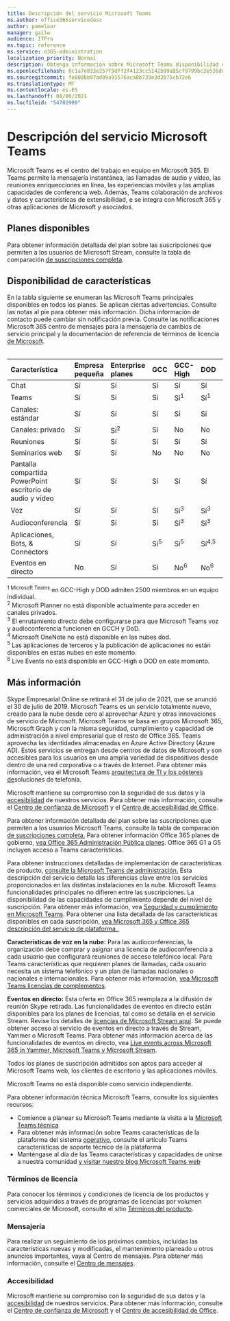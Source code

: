 ```yaml
---
title: Descripción del servicio Microsoft Teams
ms.author: office365servicedesc
author: pamelaar
manager: gailw
audience: ITPro
ms.topic: reference
ms.service: o365-administration
localization_priority: Normal
description: Obtenga información sobre Microsoft Teams disponibilidad de características y servicios en Microsoft 365 y Office 365 planes.
ms.openlocfilehash: 0c1a7e833e257f9dff2f4123cc5142b99a85cf9799bc2e526d8d6e4d9e90f8ed
ms.sourcegitcommit: fe808bb97ad09a91576aca8b733e3d2b75cb72e6
ms.translationtype: MT
ms.contentlocale: es-ES
ms.lasthandoff: 08/06/2021
ms.locfileid: "54702909"
---
```

# <a name="microsoft-teams-service-description"></a>Descripción del servicio Microsoft Teams

Microsoft Teams es el centro del trabajo en equipo en Microsoft 365. El Teams permite la mensajería instantánea, las llamadas de audio y vídeo, las reuniones enriquecciones en línea, las experiencias móviles y las amplias capacidades de conferencia web. Además, Teams colaboración de archivos y datos y características de extensibilidad, e se integra con Microsoft 365 y otras aplicaciones de Microsoft y asociados.

## <a name="available-plans"></a>Planes disponibles

Para obtener información detallada del plan sobre las suscripciones que permiten a los usuarios de Microsoft Stream, consulte la tabla de comparación [de suscripciones completa](https://go.microsoft.com/fwlink/?linkid=2139145).

## <a name="feature-availability"></a>Disponibilidad de características

En la tabla siguiente se enumeran las Microsoft Teams principales disponibles en todos los planes. Se aplican ciertas advertencias. Consulte las notas al pie para obtener más información. Dicha información de contacto puede cambiar sin notificación previa. Consulte las notificaciones Microsoft 365 centro de mensajes para la mensajería de cambios de servicio principal y la documentación de referencia de términos de licencia [de Microsoft](https://www.microsoft.com/licensing/product-licensing/products).<br><br>

| Característica | Empresa pequeña | Enterprise planes | GCC | GCC- High | DOD | Educación |
|:-----|:-----|:-----|:-----|:-----|:-----|:-----|
|Chat |Sí |Sí |Sí |Sí |Sí |Sí |
|Teams |Sí|Sí|Sí|Sí<sup>1</sup> |Sí<sup>1</sup> |Sí |
|Canales: estándar |Sí |Sí |Sí |Sí |Sí |Sí |
|Canales: privado |Sí |Sí<sup>2</sup> |Sí|No |No|Sí |
|Reuniones |Sí |Sí |Sí |Sí |Sí |Sí |
|Seminarios web |Sí |Sí |No |No |No |Sí |
|Pantalla compartida PowerPoint escritorio de audio y vídeo|Sí |Sí |Sí |Sí |Sí |Sí |
|Voz |Sí |Sí |Sí |Sí<sup>3</sup> |Sí<sup>3</sup> |Sí |
|Audioconferencia |Sí |Sí |Sí |Sí<sup>3</sup> |Sí<sup>3</sup> |Sí |
|Aplicaciones, Bots, & Connectors |Sí |Sí |Sí<sup>5</sup> |Sí<sup>5</sup> |Sí<sup>4,5</sup> |Sí |
|Eventos en directo |No |Sí |Sí |No<sup>6</sup> |No<sup>6</sup> |Sí |

<sup>1 Microsoft Teams</sup> en GCC-High y DOD admiten 2500 miembros en un equipo individual.<br/>
<sup>2</sup> Microsoft Planner no está disponible actualmente para acceder en canales privados.<br/>
<sup>3</sup> El enrutamiento directo debe configurarse para que Microsoft Teams voz y audioconferencia funcionen en GCCH y DoD.<br/>
<sup>4</sup> Microsoft OneNote no está disponible en las nubes dod.<br/>
<sup>5</sup> Las aplicaciones de terceros y la publicación de aplicaciones no están disponibles en estas nubes en este momento.<br/>
<sup>6</sup> Live Events no está disponible en GCC-High o DOD en este momento.<br/>

## <a name="learn-more"></a>Más información

Skype Empresarial Online se retirará el 31 de julio de [](https://techcommunity.microsoft.com/t5/Microsoft-Teams-Blog/Skype-for-Business-Online-to-Be-Retired-in-2021/ba-p/777833) 2021, que se anunció el 30 de julio de 2019. Microsoft Teams es un servicio totalmente nuevo, creado para la nube desde cero al aprovechar Azure y otras innovaciones de servicio de Microsoft. Microsoft Teams se basa en grupos Microsoft 365, Microsoft Graph y con la misma seguridad, cumplimiento y capacidad de administración a nivel empresarial que el resto de Office 365. Teams aprovecha las identidades almacenadas en Azure Active Directory (Azure AD). Estos servicios se entregan desde centros de datos de Microsoft y son accesibles para los usuarios en una amplia variedad de dispositivos desde dentro de una red corporativa o a través de Internet. Para obtener más información, vea el Microsoft Teams [arquitectura de TI y los pósteres de](/microsoftteams/teams-architecture-solutions-posters)soluciones de telefonía.

Microsoft mantiene su compromiso con la seguridad de sus datos y la [accesibilidad](https://www.microsoft.com/trust-center/compliance/accessibility) de nuestros servicios. Para obtener más información, consulte el [Centro de confianza de Microsoft](https://www.microsoft.com/trust-center) y el [Centro de accesibilidad de Office](https://support.office.com/article/Office-Accessibility-Center-Resources-for-people-with-disabilities-ecab0fcf-d143-4fe8-a2ff-6cd596bddc6d).

Para obtener información detallada del plan sobre las suscripciones que permiten a los usuarios Microsoft Teams, consulte la tabla de comparación [de suscripciones completa.](https://go.microsoft.com/fwlink/?linkid=2139145) Para obtener información Office 365 planes de gobierno, [vea Office 365 Administración Pública planes](https://www.microsoft.com/microsoft-365/government/compare-office-365-government-plans). Office 365 G1 a G5 incluyen acceso a Teams características.

Para obtener instrucciones detalladas de implementación de características de producto, [consulte la Microsoft Teams de administración.](/MicrosoftTeams) Esta descripción del servicio detalla las diferencias clave entre los servicios proporcionados en las distintas instalaciones en la nube. Microsoft Teams funcionalidades principales no difieren entre las suscripciones. La disponibilidad de las capacidades de cumplimiento depende del nivel de suscripción. Para obtener más información, vea [Seguridad y cumplimiento en Microsoft Teams](/microsoftteams/security-compliance-overview). Para obtener una lista detallada de las características disponibles en cada suscripción, [vea Microsoft 365 y Office 365 descripción del servicio de plataforma .](/office365/servicedescriptions/office-365-platform-service-description/office-365-platform-service-description)

**Características de voz en la nube:** Para las audioconferencias, la organización debe comprar y asignar una licencia de audioconferencia a cada usuario que configurará reuniones de acceso telefónico local. Para Teams características que requieren planes de llamadas, cada usuario necesita un sistema telefónico y un plan de llamadas nacionales o nacionales e internacionales. Para obtener más información, [vea Microsoft Teams licencias de complementos](/microsoftteams/teams-add-on-licensing/microsoft-teams-add-on-licensing).

**Eventos en directo:** Esta oferta en Office 365 reemplaza a la difusión de reunión Skype retirada. Las funcionalidades de eventos en directo están disponibles para los planes de licencias, tal como se detalla en el servicio Stream. Revise los detalles de [licencias de Microsoft Stream aquí](/stream/license-overview). Se puede obtener acceso al servicio de eventos en directo a través de Stream, Yammer o Microsoft Teams. Para obtener más información acerca de las funcionalidades de eventos en directo, vea [Live events across Microsoft 365 in Yammer, Microsoft Teams y Microsoft Stream](/stream/live-event-m365).

Todos los planes de suscripción admitidos son aptos para acceder al Microsoft Teams web, los clientes de escritorio y las aplicaciones móviles.

Microsoft Teams no está disponible como servicio independiente.

Para obtener información técnica Microsoft Teams, consulte los siguientes recursos:

- Comience a planear su Microsoft Teams mediante la visita a la [Microsoft Teams técnica](https://aka.ms/SuccessWithTeams)
- Para obtener más información sobre Teams características de la plataforma del sistema [operativo,](https://aka.ms/teamsfeaturesbyplatform) consulte el artículo Teams características de soporte técnico de la plataforma
- Manténgase al día de las Teams características y capacidades de unirse a nuestra comunidad [y visitar nuestro blog Microsoft Teams web](https://aka.ms/TeamsBlog)

### <a name="licensing-terms"></a>Términos de licencia

Para conocer los términos y condiciones de licencia de los productos y servicios adquiridos a través de programas de licencias por volumen comerciales de Microsoft, consulte el sitio [Términos del producto](https://www.microsoft.com/licensing/terms/).

### <a name="messaging"></a>Mensajería 

Para realizar un seguimiento de los próximos cambios, incluidas las características nuevas y modificadas, el mantenimiento planeado u otros anuncios importantes, vaya al Centro de mensajes. Para obtener más información, consulte el [Centro de mensajes](/microsoft-365/admin/manage/message-center).

### <a name="accessibility"></a>Accesibilidad

Microsoft mantiene su compromiso con la seguridad de sus datos y la [accesibilidad](https://www.microsoft.com/trust-center/compliance/accessibility) de nuestros servicios. Para obtener más información, consulte el [Centro de confianza de Microsoft](https://www.microsoft.com/trust-center) y el [Centro de accesibilidad de Office](https://support.office.com/article/ecab0fcf-d143-4fe8-a2ff-6cd596bddc6d).
